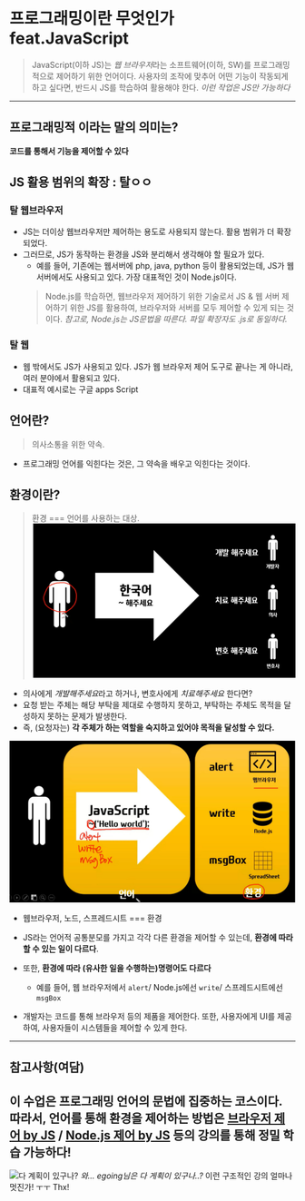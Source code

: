 # 프로그래밍이란 무엇인가 feat.JavaScript

> JavaScript(이하 JS)는 *웹 브라우저*라는 소프트웨어(이하, SW)를 프로그래밍적으로 제어하기 위한 언어이다.
> 사용자의 조작에 맞추어 어떤 기능이 작동되게 하고 싶다면, 반드시 JS를 학습하여 활용해야 한다. *이런 작업은 JS만 가능하다*
----

## 프로그래밍적 이라는 말의 의미는?
**코드를 통해서 기능을 제어할 수 있다**


## JS 활용 범위의 확장 : 탈ㅇㅇ
### 탈 웹브라우저
* JS는 더이상 웹브라우저만 제어하는 용도로 사용되지 않는다. 활용 범위가 더 확장되었다.
* 그러므로, JS가 동작하는 환경을 JS와 분리해서 생각해야 할 필요가 있다.
    - 예를 들어, 기존에는 웹서버에 php, java, python 등이 활용되었는데, JS가 웹 서버에서도 사용되고 있다. 가장 대표적인 것이 Node.js이다.
    > Node.js를 학습하면, 웹브라우저 제어하기 위한 기술로서 JS & 웹 서버 제어하기 위한 JS를 활용하여, 브라우저와 서버를 모두 제어할 수 있게 되는 것이다. *참고로, Node.js는 JS문법을 따른다. 파일 확장자도 .js로 동일하다.*

### 탈 웹
* 웹 밖에서도 JS가 사용되고 있다.
    JS가 웹 브라우저 제어 도구로 끝나는 게 아니라, 여러 분야에서 활용되고 있다.
* 대표적 예시로는 구글 apps Script


## 언어란?
> 의사소통을 위한 약속.
* 프로그래밍 언어를 익힌다는 것은, 그 약속을 배우고 익힌다는 것이다.


## 환경이란?
> 환경 === 언어를 사용하는 대상.
![한국어 예시](https://github.com/ShinAhYoung21/TIL/blob/main/img/jsBasic_1_%EC%96%B8%EC%96%B4ex.PNG?raw=true)
* 의사에게 *개발해주세요*라고 하거나, 변호사에게 *치료해주세요* 한다면?
* 요청 받는 주체는 해당 부탁을 제대로 수행하지 못하고, 부탁하는 주체도 목적을 달성하지 못하는 문제가 발생한다.
* 즉, (요청자는) **각 주체가 하는 역할을 숙지하고 있어야 목적을 달성할 수 있다.**

![프로그래밍 모델](https://github.com/ShinAhYoung21/TIL/blob/main/img/jsBasic_2_%EC%96%B8%EC%96%B4and%ED%99%98%EA%B2%BD.PNG?raw=true)
* 웹브라우저, 노드, 스프레드시트 === 환경
* JS라는 언어적 공통분모를 가지고 각각 다른 환경을 제어할 수 있는데, **환경에 따라 할 수 있는 일이 다르다**. 
* 또한, **환경에 따라 (유사한 일을 수행하는)명령어도 다르다**
    - 예를 들어, 웹 브라우저에서 `alert`/ Node.js에선 `write`/ 스프레드시트에선 `msgBox`

* 개발자는 코드를 통해 브라우저 등의 제품을 제어한다. 또한, 사용자에게 UI를 제공하여, 사용자들이 시스템들을 제어할 수 있게 한다.
----

## 참고사항(여담)
이 수업은 **프로그래밍 언어**의 문법에 집중하는 코스이다.
따라서, 언어를 통해 환경을 제어하는 방법은 [브라우저 제어 by JS](https://opentutorials.org/course/1375) / [Node.js 제어 by JS](https://opentutorials.org/course/3332) 등의 강의를 통해 정밀 학습 가능하다!
----

![다 계획이 있구나?](https://media.giphy.com/media/QuCViA0jSSfWxdghms/giphy.gif)
*와... egoing님은 다 게획이 있구나..?*
이런 구조적인 강의 얼마나 멋진가! ㅜㅜ Thx!